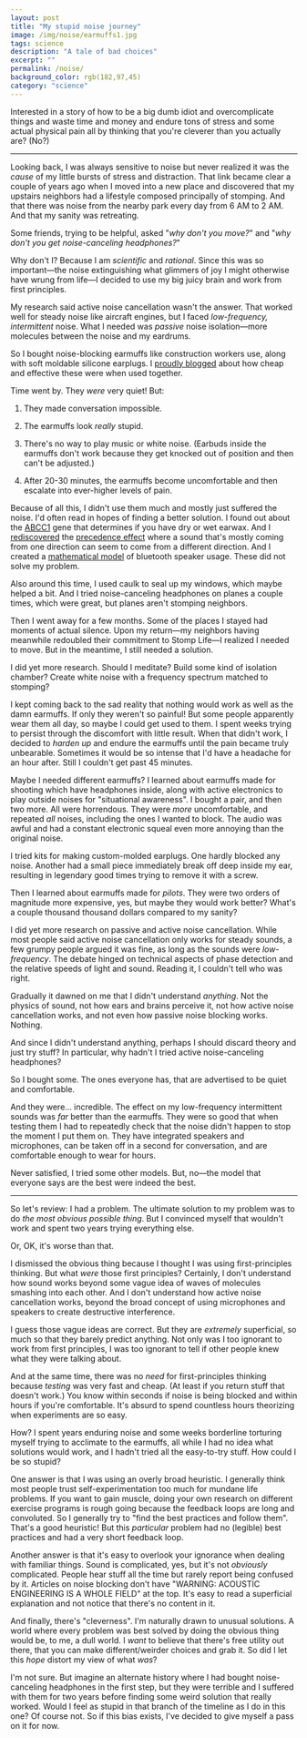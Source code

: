```yaml
---
layout: post
title: "My stupid noise journey"
image: /img/noise/earmuffs1.jpg
tags: science
description: "A tale of bad choices"
excerpt: ""
permalink: /noise/
background_color: rgb(182,97,45)
category: "science"
---
```


Interested in a story of how to be a big dumb idiot and overcomplicate things and waste time and money and endure tons of stress and some actual physical pain all by thinking that you're cleverer than you actually are? (No?)

---

Looking back, I was always sensitive to noise but never realized it was the *cause* of my little bursts of stress and distraction. That link became clear a couple of years ago when I moved into a new place and discovered that my upstairs neighbors had a lifestyle composed principally of stomping. And that there was noise from the nearby park every day from 6 AM to 2 AM. And that my sanity was retreating.

Some friends, trying to be helpful, asked "*why don't you move?*" and "*why don't you get noise-canceling headphones?*"

Why don't I? Because I am *scientific* and *rational*. Since this was so important—the noise extinguishing what glimmers of joy I might otherwise have wrung from life—I decided to use my big juicy brain and work from first principles.

My research said active noise cancellation wasn't the answer. That worked well for steady noise like aircraft engines, but I faced *low-frequency, intermittent* noise. What I needed was *passive* noise isolation—more molecules between the noise and my eardrums.

So I bought noise-blocking earmuffs like construction workers use, along with soft moldable silicone earplugs. I [proudly blogged](/shorts-2/) about how cheap and effective these were when used together.

Time went by. They *were* very quiet! But:

1. They made conversation impossible.
  
2. The earmuffs look *really* stupid.
  
3. There's no way to play music or white noise. (Earbuds inside the earmuffs don't work because they get knocked out of position and then can't be adjusted.)
  
4. After 20-30 minutes, the earmuffs become uncomfortable and then escalate into ever-higher levels of pain.
  

Because of all this, I didn't use them much and mostly just suffered the noise. I'd often read in hopes of finding a better solution. I found out about the [ABCC1](https://en.wikipedia.org/wiki/ABCC11) gene that determines if you have dry or wet earwax. And I [rediscovered](/shorts-2/#noise-location-oddity) the [precedence effect](https://en.wikipedia.org/wiki/Precedence_effect) where a sound that's mostly coming from one direction can seem to come from a different direction. And I created a [mathematical model](/speakers/) of bluetooth speaker usage. These did not solve my problem.

Also around this time, I used caulk to seal up my windows, which maybe helped a bit. And I tried noise-canceling headphones on planes a couple times, which were great, but planes aren't stomping neighbors.

Then I went away for a few months. Some of the places I stayed had moments of actual silence. Upon my return—my neighbors having meanwhile redoubled their commitment to Stomp Life—I realized I needed to move. But in the meantime, I still needed a solution.

I did yet more research. Should I meditate? Build some kind of isolation chamber? Create white noise with a frequency spectrum matched to stomping?

I kept coming back to the sad reality that nothing would work as well as the damn earmuffs. If only they weren't so painful! But some people apparently wear them all day, so maybe I could get used to them. I spent weeks trying to persist through the discomfort with little result. When that didn't work, I decided to *harden up* and endure the earmuffs until the pain became truly unbearable. Sometimes it would be so intense that I'd have a headache for an hour after. Still I couldn't get past 45 minutes.

Maybe I needed different earmuffs? I learned about earmuffs made for shooting which have headphones inside, along with active electronics to play outside noises for "situational awareness". I bought a pair, and then two more. All were horrendous. They were *more* uncomfortable, and repeated *all* noises, including the ones I wanted to block. The audio was awful and had a constant electronic squeal even more annoying than the original noise.

I tried kits for making custom-molded earplugs. One hardly blocked any noise. Another had a small piece immediately break off deep inside my ear, resulting in legendary good times trying to remove it with a screw.

Then I learned about earmuffs made for *pilots*. They were two orders of magnitude more expensive, yes, but maybe they would work better? What's a couple thousand thousand dollars compared to my sanity?

I did yet more research on passive and active noise cancellation. While most people said active noise cancellation only works for steady sounds, a few grumpy people argued it was fine, as long as the sounds were *low-frequency*. The debate hinged on technical aspects of phase detection and the relative speeds of light and sound. Reading it, I couldn't tell who was right.

Gradually it dawned on me that I didn't understand *anything*. Not the physics of sound, not how ears and brains perceive it, not how active noise cancellation works, and not even how passive noise blocking works. Nothing.

And since I didn't understand anything, perhaps I should discard theory and just try stuff? In particular, why hadn't I tried active noise-canceling headphones?

So I bought some. The ones everyone has, that are advertised to be quiet and comfortable.

And they were... incredible. The effect on my low-frequency intermittent sounds was *far* better than the earmuffs. They were so good that when testing them I had to repeatedly check that the noise didn't happen to stop the moment I put them on. They have integrated speakers and microphones, can be taken off in a second for conversation, and are comfortable enough to wear for hours.

Never satisfied, I tried some other models. But, no—the model that everyone says are the best were indeed the best.

---

So let's review: I had a problem. The ultimate solution to my problem was to do *the most obvious possible thing*. But I convinced myself that wouldn't work and spent two years trying everything else.

Or, OK, it's worse than that.

I dismissed the obvious thing because I thought I was using first-principles thinking. But what *were* those first principles? Certainly, I don't understand how sound works beyond some vague idea of waves of molecules smashing into each other. And I don't understand how active noise cancellation works, beyond the broad concept of using microphones and speakers to create destructive interference.

I guess those vague ideas are correct. But they are *extremely* superficial, so much so that they barely predict anything. Not only was I too ignorant to work from first principles, I was too ignorant to tell if other people knew what they were talking about.

And at the same time, there was no *need* for first-principles thinking because *testing* was very fast and cheap. (At least if you return stuff that doesn't work.) You know within seconds if noise is being blocked and within hours if you're comfortable. It's absurd to spend countless hours theorizing when experiments are so easy.

How? I spent years enduring noise and some weeks borderline torturing myself trying to acclimate to the earmuffs, all while I had no idea what solutions would work, and I hadn't tried all the easy-to-try stuff. How could I be so stupid?

One answer is that I was using an overly broad heuristic. I generally think most people trust self-experimentation too much for mundane life problems. If you want to gain muscle, doing your own research on different exercise programs is rough going because the feedback loops are long and convoluted. So I generally try to "find the best practices and follow them". That's a good heuristic! But this *particular* problem had no (legible) best practices and had a very short feedback loop.

Another answer is that it's easy to overlook your ignorance when dealing with familiar things. Sound is complicated, yes, but it's not *obviously* complicated. People hear stuff all the time but rarely report being confused by it. Articles on noise blocking don't have "WARNING: ACOUSTIC ENGINEERING IS A WHOLE FIELD" at the top. It's easy to read a superficial explanation and not notice that there's no content in it.

And finally, there's "cleverness". I'm naturally drawn to unusual solutions. A world where every problem was best solved by doing the obvious thing would be, to me, a dull world. I *want* to believe that there's free utility out there, that you can make different/weirder choices and grab it. So did I let this *hope* distort my view of what *was*?

I'm not sure. But imagine an alternate history where I had bought noise-canceling headphones in the first step, but they were terrible and I suffered with them for two years before finding some weird solution that really worked. Would I feel as stupid in that branch of the timeline as I do in this one? Of course not. So if this bias exists, I've decided to give myself a pass on it for now.